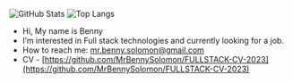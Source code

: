 ![GitHub Stats](https://github-readme-stats.vercel.app/api?username=MrBennySolomon&&show_icons=true&theme=radical)
![Top Langs](https://github-readme-stats.vercel.app/api/top-langs/?username=MrBennySolomon&layout=compact&theme=radical)
*  Hi, My name is Benny
*  I’m interested in Full stack technologies and currently looking for a job.
*  How to reach me: mr.benny.solomon@gmail.com
* CV - [https://github.com/MrBennySolomon/FULLSTACK-CV-2023](https://github.com/MrBennySolomon/FULLSTACK-CV-2023)
